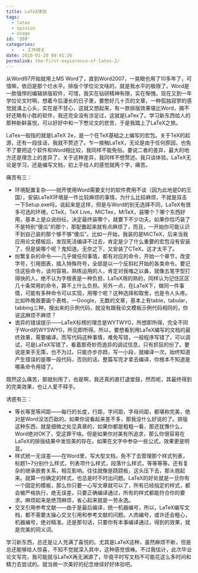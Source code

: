 ```yaml
---
title: LaTeX体验
tags:
  - latex
  - opinion
  - usage
id: '359'
categories:
  -   - 工作相关
date: 2010-01-20 08:41:26
permalink: the-first-expierence-of-latex-2/
---
```


从Word97开始就用上MS Word了，直到Word2007，一晃眼也用了10多年了，可惜嘛，依旧是那个烂水平。排版个学位论文啥的，就是我水平的极限了。Word是一款强悍的编辑排版软件，可惜，我实在钻研精神有限，实在惭愧。现在又到一年学位论文时啊，想着今后漫长的日子里，要憋好几十页的文章，一种孤独寂寥的感觉就涌上心头，实在是不甘心，这就又想起来，有一款排版效果堪比Word，搞不好还略有小胜的软件，我还完全没有涉足过，这就是LaTex了。学习新东西给人的那种新鲜喜悦，可以好好中和一下憋论文的悲苦，于是我踏上了LaTeX之旅。

LaTex一般指的就是LaTeX 2e，是一个在TeX基础之上编写的宏包。关于TeX的起源，还有一段佳话，我就不赘述了。乍一接触LaTeX，无论是由于任何原因，也免不了要把这个软件和Word相比较，我同样不能免俗。要说二者的差异，最大的地方还是理念上的差异了，关于这种差异，我同样不想赘述。我只谈体验。LaTeX无论是学习，还是编写文档，初上手给人的感觉就两个字，痛苦。
<!-- more -->
痛苦有三：

*   环境配置复杂——抛开使用Word需要支付的软件费用不谈（因为此地是D的王国），安装LaTeX环境是一件比较麻烦的事情，为什么比较麻烦，不就是双击一下Setup.exe吗，说起来是这样，但是与Word的别无选择不同，LaTeX有很多可选的环境，CTeX，TeX Live，MiCTex，MiTeX，装哪个？哪个东西好用，基本上是众说纷纭，决定最终装哪个，就要下不少功夫。如果你恰巧装了不是特别“傻瓜”的那个，那配置起来就有点麻烦了，而且，一开始你可能认识不到自己装的那个够不够“傻瓜”。比如一开始，我装的是MiCTeX，后来当我应用论文模板后，发现死活编译不过去，肯定是少了什么重要的宏包没有安装了，但是装哪个呢？鬼知道。无奈之下，又安装了CTeX，这才太平了。
*   纷繁复杂的命令——几乎做任何事情，都有对应的命令，开始一个章节，改变字号，引用图表，插入特殊符号，全部是以一个反斜杠开始的各类命令。要记住这些命令，谈何容易。熟练运用的人，肯定对我嗤之以鼻，就像五笔字型打得快的人，绝不认为字根表是一种负担，LaTeX用的熟的，同样认为记住区区几十条常用的命令，算不上什么负担。另外一点，在LaTeX下，做同一件事情，可能有多种命令可以实现，用哪个呢？这种选择和取舍，也是令人头疼。比如昨晚我要画个表格，一Google，无数的文章，基本上有table，tabular，tabbing三种，搜出来的示例代码，就没有跟我论文模板示例代码相同的，你说这麻烦不麻烦？
*   诡异的错误提示——LaTeX标榜的理念是WYTWYG，所想即所得，完全不同于Word的WYSWYG，所见即所得。所以，要想看到用LaTeX编写的文档的最终效果，需要编译。而写代码这种事情，难免写错，一般程序写错了，可以调试，可是LaTeX写错了，看着那奇妙而诡异的调试信息，只有抓狂的份了。要说是束手无策，也不为过。只能亦步亦趋，写一小段，就编译一次。始终知道产生错误的是哪一段代码，否则的话，整篇写完才拿去编译，你根本不知道是哪条命令用错了。

既然这么痛苦，那就别用了，也是啊，我还真的直打退堂鼓，然而呢，其最终得到的完美效果，也让人爱不释手。

诱惑有三：

*   等长等宽等间距——每行的长度，行距，字间距，字母间距，都堪称完美，绝对是Word没法匹敌的。如果你说看起来差不多，那我没什么好说的了。排版这种东西，就是细微之处见真章的，如果你都是粗粗一看，那还犹豫什么，Word绝对OK了，受这罪干啥。但是如果你对美有所追求，那么你很容易在LaTeX的排版结果中发现美的存在。如果在文字中参杂一些公式，效果更是明显。
*   样式统一无误差——在Word里，写大型文档，免不了去管理那个样式列表，标题1~7分别什么样式，列表项什么样式，段落什么样式，等等等等。还有复杂的继承嵌套关系，相互影响。往往就像是跷跷板，这头压下去，那头翘起来。就算一份确定的样式，也总是时不时出问题。LaTeX的好处就是一旦你有一个固定的模板，那么你只要一心写文章就可以了，所有已经指定的样式，都会被严格执行，绝无误差，只要正确编译通过，所有的样式都能符合你的要求。麻烦起来是绝顶麻烦，省心起来就是一劳永逸。
*   交叉引用参考文献——由于是最后编译，统一机器编号，所以，LaTeX编写文档，都不需要太操心交叉引用和参考文献的问题。人肉编号，或许还会粗心，机器编号，绝对精准。还是那句话，只要你有本事编译通过，得到的效果，就是完美的同义词。

学习新东西，总还是让人充满了喜悦的。尤其是LaTeX这种，虽然麻烦不断，但是总还能够给人惊喜，不知不觉就深入其中，这种感觉很棒。不过我估计，此次毕业论文写完，我可能就与LaTeX再无渊源了，毕竟平时写文档不可能花这么多时间和精力去尝试的。就当做一次美好的纪念继续好好体验吧。